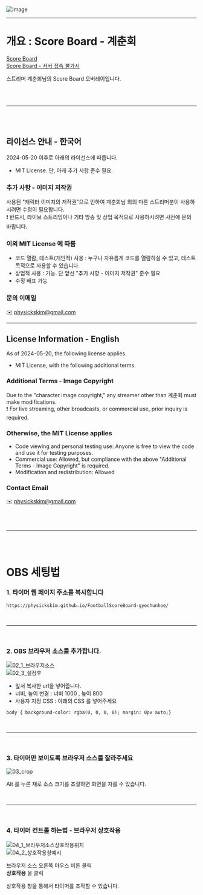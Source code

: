 ![image](https://github.com/PhysicksKim/FootballScoreBoard-gyechunhoe/assets/101965836/1031ebc6-608b-47dd-a49a-b8790a4ad783)
  
---  
  
# 개요 : Score Board - 계춘회
  
[Score Board](https://gyechunhoe.com/scoreboard)  
[Score Board - 서버 접속 불가시](https://physickskim.github.io/FootballScoreBoard-gyechunhoe/)  
  
스트리머 계춘회님의 Score Board 오버레이입니다.  

<br><br>  

---

<br><br>  
  
## 라이선스 안내 - 한국어
2024-05-20 이후로 아래의 라이선스에 따릅니다.  
  
- MIT License. 단, 아래 추가 사항 준수 필요.      
  
### 추가 사항 - 이미지 저작권
사용된 "캐릭터 이미지의 저작권"으로 인하여 계춘회님 외의 다른 스트리머분이 사용하시려면 수정이 필요합니다.      
❗️ 반드시, 라이브 스트리밍이나 기타 방송 및 상업 목적으로 사용하시려면 사전에 문의 바랍니다.   
   
### 이외 MIT License 에 따름  
- 코드 열람, 테스트(개인적) 사용 : 누구나 자유롭게 코드를 열람하실 수 있고, 테스트 목적으로 사용할 수 있습니다.  
- 상업적 사용 : 가능. 단 앞선 "추가 사항 - 이미지 저작권" 준수 필요    
- 수정 배표 가능  
   
### 문의 이메일  
✉️ physickskim@gmail.com    
  
--- 
  
## License Information - English  
As of 2024-05-20, the following license applies.  
   
- MIT License, with the following additional terms.  
  
### Additional Terms - Image Copyright
Due to the "character image copyright," any streamer other than 계춘회 must make modifications.   
❗️ For live streaming, other broadcasts, or commercial use, prior inquiry is required.  
  
### Otherwise, the MIT License applies  
- Code viewing and personal testing use: Anyone is free to view the code and use it for testing purposes.  
- Commercial use: Allowed, but compliance with the above "Additional Terms - Image Copyright" is required.  
- Modification and redistribution: Allowed  
  
### Contact Email  
✉️ physickskim@gmail.com  

<br><br>

---
  
<br><br>  
  
# OBS 세팅법  
  
### 1. 타이머 웹 페이지 주소를 복사합니다  
  
```
https://physickskim.github.io/FootballScoreBoard-gyechunhoe/
```

<br>

---

<br>
  
### 2. OBS 브라우저 소스를 추가합니다.  
![02_1_브라우저소스](https://github.com/PhysicksKim/FootballScoreBoard-gyechunhoe/assets/101965836/86d647f6-7024-4fb2-9011-fc6d2af9a87b)  
![02_3_설정후](https://github.com/PhysicksKim/FootballScoreBoard-gyechunhoe/assets/101965836/eb6166e1-af13-476d-8444-77fba333f08c)  
  
- 앞서 복사한 url을 넣어줍니다.
- 너비, 높이 변경 : 너비 1000 , 높이 800
- 사용자 지정 CSS : 아래의 CSS 를 넣어주세요
```
body { background-color: rgba(0, 0, 0, 0); margin: 0px auto;}
```
  
<br>

---

<br>
  
### 3. 타이머만 보이도록 브라우저 소스를 잘라주세요  
![03_crop](https://github.com/PhysicksKim/FootballScoreBoard-gyechunhoe/assets/101965836/c740b155-ad0c-4038-ae68-39daf0a72396)  
  
Alt 를 누른 채로 소스 크기를 조절하면 화면을 자를 수 있습니다.  
  
<br>
  
---
  
<br>
  
### 4. 타이머 컨트롤 하는법 - 브라우저 상호작용   
![04_1_브라우저소스상호작용위치](https://github.com/PhysicksKim/FootballScoreBoard-gyechunhoe/assets/101965836/85926b93-1cc7-43ae-bc89-a544b59a3ec4)   
![04_2_상호작용창예시](https://github.com/PhysicksKim/FootballScoreBoard-gyechunhoe/assets/101965836/d401ce0e-7305-45b3-b076-2c6db57ebae8)   
   
브라우저 소스 오른쪽 마우스 버튼 클릭  
**상호작용** 을 클릭    
    
상호작용 창을 통해서 타이머를 조작할 수 있습니다.  
  
